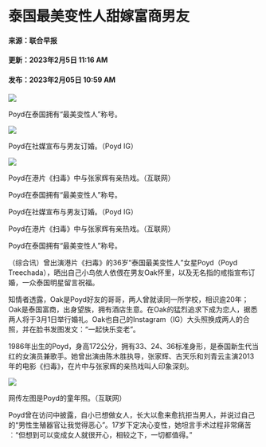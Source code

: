 # 泰国最美变性人甜嫁富商男友

#### 来源：联合早报  
#### 更新：2023年2月5日 11:16 AM  
#### 发布：2023年2月05日 10:59 AM  

![](https://static.zaobao.com.sg/s3fs-public/styles/article_large_full/public/2023-02/p.jpg?VersionId=hIk2u7Qfqsjp2b8lHPbwIsX4Hjap6XJy&itok=nD_D7yrQ)

Poyd在泰国拥有“最美变性人”称号。

![](https://static.zaobao.com.sg/s3fs-public/styles/article_large_full/public/2023-02/328333944_557828633066102_6304319936670507186_n.jpg?VersionId=f_252_4C0s4wVLa_oNWqJu.hpO8ANM_q&h=33df1570&itok=HIE8whn8)

Poyd在社媒宣布与男友订婚。（Poyd IG）

![](https://static.zaobao.com.sg/s3fs-public/styles/article_large_full/public/2023-02/p2.png?VersionId=p4S0nrTjwKQ_FQitNHuUGhLdczdp4ilq&itok=xvOIyHGB)

Poyd在港片《扫毒》中与张家辉有亲热戏。（互联网）

Poyd在泰国拥有“最美变性人”称号。

Poyd在社媒宣布与男友订婚。（Poyd IG）

Poyd在港片《扫毒》中与张家辉有亲热戏。（互联网）

Poyd在泰国拥有“最美变性人”称号。

（综合讯）曾出演港片《扫毒》的36岁“泰国最美变性人”女星Poyd（Poyd Treechada），晒出自己小鸟依人依偎在男友Oak怀里，以及无名指的戒指宣布订婚，一众泰国明星留言祝福。

知情者透露，Oak是Poyd好友的哥哥，两人曾就读同一所学校，相识逾20年；Oak是泰国富商，出身望族，拥有酒店生意。在Oak的猛烈追求下成为恋人，据悉两人将于3月1日举行婚礼。Oak也自己的Instagram（IG）大头照换成两人的合照，并在脸书发图发文：“一起快乐变老”。

1986年出生的Poyd，身高172公分，拥有33、24、36标准身形，是泰国新生代当红的女演员兼歌手。她曾出演由陈木胜执导，张家辉、古天乐和刘青云主演2013年的电影《扫毒》，在片中与张家辉的亲热戏叫人印象深刻。

![](https://static.zaobao.com.sg/s3fs-public/2023-02/p3.png?VersionId=9DGCEqKCKNzDaNskc17sVq0pClKtqXAv)

网传左图是Poyd的童年照。（互联网）

Poyd曾在访问中披露，自小已想做女人，长大以愈来愈抗拒当男人，并说过自己的“男性生殖器官让我觉得恶心”。17岁下定决心变性，她坦言手术过程非常痛苦︰“但想到可以变成女人就很开心，相较之下，一切都值得。”